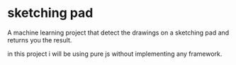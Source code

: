 # sketching pad

A machine learning project that detect the drawings on a sketching pad and returns you the result. 

in this project i will be using pure js without implementing any framework.